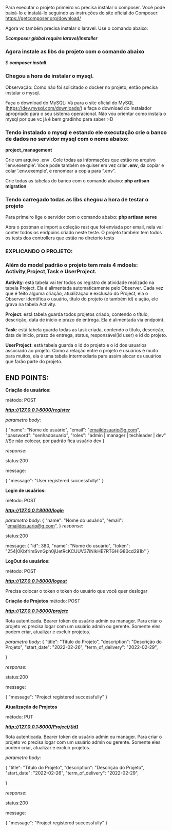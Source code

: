 Para executar o projeto primeiro vc precisa instalar o composer. Você pode baixá-lo e instalá-lo seguindo as instruções do site oficial do Composer: https://getcomposer.org/download/

Agora vc também precisa instalar o laravel. Use o comando abaixo:

$**_composer global require laravel/installer_**

### Agora instale as libs do projeto com o comando abaixo
$ **_composer install_** 

### Chegou a hora de instalar o mysql. 

Observação: Como não foi solicitado o docker no projeto, então precisa instalar o mysql.

Faça o download do MySQL:
Vá para o site oficial do MySQL (https://dev.mysql.com/downloads/) e faça o download do instalador apropriado para o seu sistema operacional. Não vou orientar como instala o mysql por que vc já é bem gradinho para saber :-D

### Tendo instalado o mysql e estando ele executação crie o banco de dados no servidor mysql com o nome abaixo: 

**project_management**

Crie um arquivo .env . Cole todas as informações que estão no arquivo ‘.env.exemple’. Voce pode também se quiser em vez criar **.env**, da copiar e colar ‘.env.exemple’, e renomear a copia para “.env”. 

Crie todas as tabelas do banco com o comando abaixo:
**php artisan migration**

### Tendo carregado todas as libs chegou a hora de testar o projeto

Para primeiro lige o servidor com o comando abaixo:
**php artisan serve**

Abra o postman e import a coleção rest que foi enviada por email, nela vai conter todos os endpoins criado neste teste. O projeto também tem todos os tests dos controllers que estão no diretorio tests

### EXPLICANDO O PROJETO:

### Além do model padrão o projeto tem mais 4 mdoels: Activity,Project,Task e UserProject.

**Activity**: está tabela vai ter todos os registro de atividade realizado na tabela Project. Ela é alimentada automaticamente pelo Observer. Cada vez que é feito alguma criação, atualizaçao e exclusão do Project, ela o Observer identifica o usuário, título do projeto (e também id) e ação, ele grava na tabela Activity.

**Project**: está tabela guarda todos projetos criado, contendo o título, descrição, data de início e prazo de entrega. Ela é alimentada via endpoint.

**Task**: está tabela guarda todas as task criada, contendo o título, descrição, data de início, prazo de entrega, status, responsável(id user) e id do projeto.

**UserProject**: está tabela guarda o id do projeto e o id dos usuarios associado ao projeto. Como a relação entre o projeto e usuários é muito para muitos, ela é uma tabela intermediaria para assim alocar os usuários que farão parte do projeto. 

## END POINTS:

**Criação de usuários:**

método: POST

**_http://127.0.0.1:8000/register_**

_parametro body_:

{
    "name": "Nome do usuário",
    "email": "emaildosuario@g.com",
    "password": "senhadosuario",
    "roles": "admin | manager | techleader | dev" //Se não colocar, por padrão fica usuário dev 
}

_response_:

status:200

message:

{
    "message": "User registered successfully!"
}


**Login de usuários:**

método: POST

**_http://127.0.0.1:8000/login_**

_parametro body_:
{
    "name": "Nome do usuário",
    "email": "emaildosuario@g.com",
}
_response_:

status:200

message:
{
    "id": 380,
    "name": "Nome do usuário",
    "token": "254|0KbfrlmSvnGph0jUetRcKCUUV37iNIkHE7RTGHIG80cd291b"
}

**LogOut de usuários:**

método: POST

**_http://127.0.0.1:8000/logout_**

Precisa colocar o token o token do usuário que você quer deslogar

**Criação de Projetos**
método: POST

**_http://127.0.0.1:8000/projetc_**

Rota autenticada. Bearer token de usuário admin ou manager.
Para criar o projeto vc precisa logar com um usuário admin ou gerente. Somente eles podem criar, atualizar e excluir projetos. 


_parametro body_:
{
    "title": "Título do Projeto",
    "description": "Descrição do Projeto",
     "start_date": "2022-02-26",
    "term_of_delivery": "2022-02-29",

}

_response_:

status:200

message:

{
    "message": "Project registered successfully"
}

**Atualização de Projetos**

método: PUT

**_http://127.0.0.1:8000/Project/{id}_**

Rota autenticada. Bearer token de usuário admin ou manager.
Para criar o projeto vc precisa logar com um usuário admin ou gerente. Somente eles podem criar, atualizar e excluir projetos. 


_parametro body_:

{
    "title": "Título do Projeto",
    "description": "Descrição do Projeto",
     "start_date": "2022-02-26",
    "term_of_delivery": "2022-02-29",

}



_response_:

status:200

message:

{
    "message": "Project registered successfully"
}












